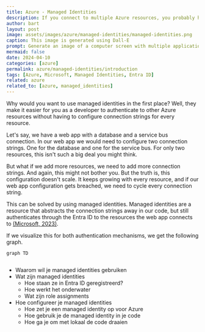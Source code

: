 ```yaml
---
title: Azure - Managed Identities
description: If you connect to multiple Azure resources, you probably have a lot of connection strings in your code. This can be quite a hassle to manage. Managed Identities can solve this problem by providing a way to authenticate to Azure resources without the need to store credentials in your code.
author: bart
layout: post
image: assets/images/azure/managed-identities/managed-identities.png
caption: This image is generated using Dall-E
prompt: Generate an image of a computer screen with multiple applications that are all connected to each other in a minimalistic flat style
mermaid: false
date: 2024-04-10
categories: [azure]
permalink: azure/managed-identities/introduction
tags: [Azure, Microsoft, Managed Identities, Entra ID]
related: azure
related_to: [azure, managed_identities]
---
```


Why would you want to use managed identities in the first place? Well, they make it easier for you as a developer to authenticate to other Azure resources without having to configure connection strings for every resource.

Let's say, we have a web app with a database and a service bus connection. In our web app we would need to configure two connection strings. One for the database and one for the service bus. For only two resources, this isn't such a big deal you might think.

But what if we add more resources, we need to add more connection strings. And again, this might not bother you. But the truth is, this configuration doesn't scale. It keeps growing with every resource, and if our web app configuration gets breached, we need to cycle every connection string.

This can be solved by using managed identities. Managed identities are a resource that abstracts the connection strings away in our code, but still authenticates through the Entra ID to the resources the web app connects to [(Microsoft, 2023)](https://learn.microsoft.com/en-us/entra/identity/managed-identities-azure-resources/overview).

If we visualize this for both authentication mechanisms, we get the following graph.

```mermaid
graph TD
    
```


- Waarom wil je managed identities gebruiken
- Wat zijn managed identities
  - Hoe staan ze in Entra ID geregistreerd?
  - Hoe werkt het onderwater
  - Wat zijn role assignments
- Hoe configureer je managed identities
  - Hoe zet je een managed identity op voor Azure
  - Hoe gebruik je de managed identity in je code
  - Hoe ga je om met lokaal de code draaien